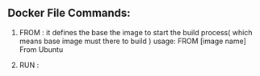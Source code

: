 ##  Docker File Commands:

1) FROM :
it defines the base the image to start the build process( which means base image must there to build )
usage: FROM [image name]
From Ubuntu

2) RUN :
